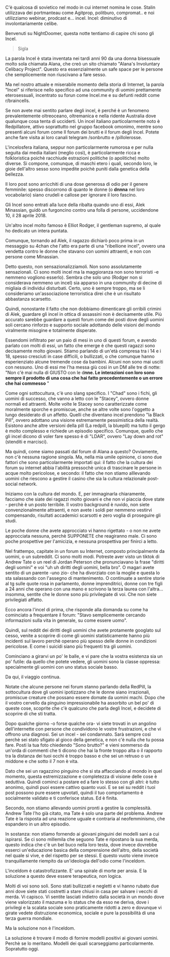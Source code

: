 C'è qualcosa di sovietico nel modo in cui internet nomina le cose. Stalin utilizzava dei portmanteau come Agitprop, politburo, compromat.. e noi utilizziamo webinar, prodcast e... incel. Incel: diminutivo di involontariamente celibe. 

Benvenuti su NightDoomer, questa notte tentiamo di capire chi sono gli Incel.

> Sigla

La parola Incel è stata inventata nei tardi anni 90 da una donna bisessuale molto sola chiamata Alana, che creò un sito chiamato "Alana's Involuntary Celibacy Project". Questo era essenzialmente un safe space per le persone che semplicemente non riuscivano a fare sesso.

Ma nel nostro attuale e miserabile momento della storia di Internet, la parola "Incel" si riferisce nello specifico ad una community di uomini prettamente eterosessuali, incentrato su forun come Incel.me e su defunti reddit come r/braincells.

Se non avete mai sentito parlare degli incel, è perché è un fenomeno prevalentemente oltreoceano, oltremanica e nella ridente Australia dove qualunque cosa tenta di ucciderti. Un incel italiano particolarmente noto è Redpillatore, attivo soprattutto nel gruppo facebook omonimo, mentre sono presenti alcuni forum come Il forum dei brutti e il forum degli Incel. Potete anche fare visita ai loro canali telegram /sonbrutto e /pillolerosse. 

L'incelosfera italiana, seppur non particolarmente rumorosa e per nulla seguita dai media italiani (meglio così), è particolarmente ricca e folkloristica poichè racchiude estrazioni politiche (o apolitiche) molto diverse. Si compone, comunque, di maschi etero i quali, secondo loro, le gioie dell'altro sesso sono impedite poichè puniti dalla genetica della bellezza.

Il loro post sono arricchiti di una dose generosa di odio per il genere femminile: spesso discorrono di quanto le donne (o **dnnna** nel loro vocabolario) siano crudeli e callose per ignorare il loro fascino. 

Gli Incel sono entrati alla luce della ribalta quando uno di essi, Alek Minassian, guidò un furgoncino contro una folla di persone, uccidendone 10, il 28 aprile 2018. 

Un'altro incel molto famoso è Elliot Rodger, il gentleman supremo, al quale ho dedicato un intera puntata.

Comunque, tornando ad Alek, il ragazzo dichiarò poco prima in un messaggio su 4chan che l'atto era parte di una "ribellione incel", ovvero una vendetta contro le donne che stavano con uomini attraenti, e non con persone come Minassian. 

Detto questo, non sensazionalizziamoli. Non sono assolutamente sensazionali. Ci sono molti incel ma la maggioranza non sono terroristi -e nemmeno vogliono esserlo). Sembra che solo uno (Rodger non si considerava nemmeno un incel) sia apparso in una community di decine di migliaia di individui disturbati. Certo, uno è sempre troppo, ma se li consideriamo un'associazione terroristica direi che è un risultato abbastanza scarsetto.

Quindi, nonostante il fatto che non dobbiamo dimenticare gli orribili crimini di Alek, guardare gli incel in ottica di assassini non è decisamente utile.
Più accurato sarebbe guardare a questi forum come dei posti dove degli uomini soli cercano rinforzo e supporto sociale adottando delle visioni del mondo viralmente misogine e totalmente disperate.

Essendomi infiltrato per un paio di mesi in uno di questi forum, e avendo parlato con molti di essi, un fatto che emerge è che questi ragazzi sono decisamente molto giovani. Stiamo parlando di un'età compresa tra i 14 e i 18, spesso cresciuti in case difficili, o bullizzati, o che comunque hanno esperienziato alcune tremende cose da bambini.
Alcuni non sono mai usciti con nessuno. Uno di essi me l'ha messa giù così in un DM alle tre di notte: "Non c'è mai nulla di GIUSTO con le d**nne. Le interazioni con loro sono sempre il prodotto di una cosa che hai fatto precedentemente o un errore che hai commesso** "

Come ogni sottocultura, c'è uno slang specifico. I "Chad" sono i fichi, gli uomini di successo, che vanno a letto con le "Stacey", ovvero donne normali ed attraenti. Molte volte le Stacey sono caratterizzate come moralmente sporche e promiscue, anche se altre volte sono l'oggetto a lungo desiderato di un affetto.
Quelli che diventano incel prendono "la Black Pill", ovvero adottano una visione estremamente pessimistica della realtà. Esistono anche altre versioni della pill (La redpill, la bluepill) ma tutto il gergo è molto complesso e richiede un episodio specifico. Comunque, quello che gli incel dicono di voler fare spesso è di "LDAR", ovvero "Lay down and rot" (stenditi e marcisci).

Ma quindi, come siamo passati dal forum di Alana a questo? Ovviamente, non c'è nessuna ragione singola. Ma, nella mia umile opinione, ci sono due fattori che sono particolarmente importati qui: il fatto che la cultura dei forum su internet abbia l'abilità pressochè unica di trascinare le persone in acque molto pericolose, e secondo: il fatto che non stiamo alllevando uomini che riescono a gestire il casino che sia la cultura relazionale post-social network.

Iniziamo con la cultura del mondo. E, per immaginarla chiaramente, facciamo che siate dei ragazzi molto giovani e che non vi piaccia dove state - perchè è un posto terribile. Il vostro background è ruvido, non siete convenzionalmente attraenti, e non avete i soldi per nemmeno vestirvi compensando, risultati accademici scarsotti e zero voglia di proseguire gli studi. 

Le poche donne che avete approcciato vi hanno rigettato - o non ne avete approcciata nessuna, perchè SUPPONETE che reagiranno male. Ci sono poche prospettive per l'amicizia, e nessuna prospettiva per finirci a letto.

Nel frattempo, capitate in un forum su Internet, composto principalmente da uomini, o un subreddit. Ci sono molti modi. Potreste aver visto un tiktok di Andrew Tate o un reel di Jordan Peterson che pronunciavano la frase "diritti degli uomini" e voi "uh uh diritti degli uomini, bella bro". O magari avete sentito di un parente -uno zio- che ha divorziato con la moglie e questa lo sta salassando con l'assegno di mantenimento. O continuate a sentire storie al tg sulle quote rosa in parlamento, donne imprenditrici, donne con tre figli a 24 anni che operano con una mano e scrivono la terza laurea con l'altra... insomma, sentite che le donne sono più privilegiate di voi. 
Che non siete privilegiati affatto. 

Ecco ancora l'incel di prima, che risponde alla domanda su come ha cominciato a frequentare il forum: "Stavo semplicemente cercando informazioni sulla vita in generale, su come essere uomo".

Quindi, sul reddit dei diritti degli uomini che avete protamente googlato sul cesso, venite a scoprire di come gli uomini statisticamente hanno più incidenti sul lavoro perchè operano più spesso delle donne in condizioni pericolose. E come i suicidi siano più frequenti tra gli uomini. 

Cominciano a girarvi un po' le balle, e vi pare che la vostra esistenza sia un po' futile: da quello che potete vedere, gli uomini sono la classe oppressa: specialmente gli uomini con uno status sociale basso.

Da qui, il viaggio continua. 

Notate che alcune persone nei forum stanno parlando della RedPill, la sottocultura dove gli uomini ipotizzano che le donne siano irrazionali, promiscue creature che possano essere domate da uomini machi. 
Dopo che il vostro cervello da pinguino impressionabile ha assorbito un bel po' di queste cose, scoprite che c'è qualcuno che parla degli Incel, e decidete di scoprire di che sti tratta.

Dopo qualche giorno -o forse qualche ora- vi siete trovati in un angolino dell'internette con persone che condividono le vostre frustrazioni, e che vi offrono una diagnosi. Sei un incel - sei condannato. Sarà sempre così perchè sei stato sfigato al gioco della genetica, e non c'è nulla che tu possa fare. Posti la tua foto chiedendo "Sono brutto?" e vieni sommerso da un'orda di commenti che ti dicono che hai la fronte troppo alta o il rapporto tra la distanza dei tuoi occhi è troppo basso e che sei un retruso o un middone e che sotto il 7 non è vita.

Dato che sei un ragazzino pinguino che si sta affacciando al mondo in quel momento, questa estremizzazione e completezza di visione delle cose è seduttiva. Quindi cominci a postare ed a fare lo stesso con gli altri: è tutto anonimo, quindi puoi essere cattivo quanto vuoi. E se sei su reddit i tuoi post possono pure essere upvotati, quindi il tuo comportamento è socialmente validato e ti conferisce status. Ed è finita.

Secondo, non stiamo allevando uomini pronti a gestire la complessità.
Andrew Tate l'ho già citato, ma Tate è solo una parte del problema. Andrew Tate è la risposta ad una reazione uguale e contraria al neofemminismo, che espandero in un altro episodio. 

In sostanza: non stiamo fornendo ai giovani pinguini dei modelli sani a cui ispirarsi. Se ci sono millemila che seguono Tate e ripostano la sua merda, questo indica che c'è un bel buco nella loro testa, dove invece dovrebbe esserci un'educazione basica della comprensione dell'altro, della società nel quale si vive, e del rispetto per se stessi. E questo vuoto viene invece tranquillamente riempito da un'ideologia dell'odio come l'inceldom.

L'inceldom è catastrofizzante. E' una spirale di morte per ansia. E la soluzione a questo deve essere terapeutica, non logica.

Molti di voi sono soli. Sono stati bullizzati e negletti e vi hanno rubato due anni dove siete stati costretti a stare chiusi in casa per salvare i vecchi di merda. Vi capisco. Vi sentite lasciati indietro dalla società in un mondo dove viene valorizzato il mazuma e lo status che da esso ne deriva, dove i privilegi e la scalata sociale sono praticamente ridotti a zero e dovunque vi girate vedete distruzione economica, sociale e pure la possibilità di una terza guerra mondiale. 

Ma la soluzione non è l'inceldom.

La soluzione è trovare il modo di fornire modelli positivi ai giovani uomini. Perchè se lo meritano.
Modelli dei quali scarseggiamo particolarmente. Sopratutto oggi.



